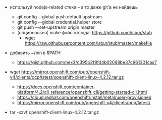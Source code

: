 * используй nodejs-related стеки – а то даже git'a не найдёшь
    * git config --global push.default upstream
    * git config --global credential.helper store
    * git push --set-upstream origin master
    * (опционально) make файл отсюда: https://github.com/isbur/stub
        * wget https://raw.githubusercontent.com/isbur/stub/master/makefile

* добавить ~/bin в $PATH
    * https://gist.github.com/nex3/c395b2f8fd4b02068be37c961301caa7
* wget https://mirror.openshift.com/pub/openshift-v4/clients/ocp/latest/openshift-client-linux-4.2.12.tar.gz
    * https://docs.openshift.com/container-platform/4.2/cli_reference/openshift_cli/getting-started-cli.html
    * https://cloud.redhat.com/openshift/install/metal/user-provisioned
    * https://mirror.openshift.com/pub/openshift-v4/clients/ocp/latest/
* tar -xzvf openshift-client-linux-4.2.12.tar.gz
